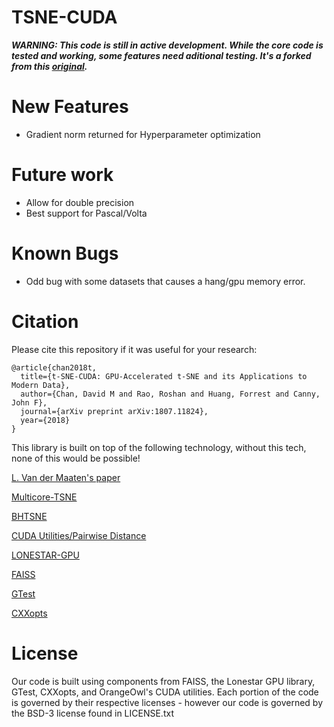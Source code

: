 # TSNE-CUDA

***WARNING: This code is still in active development. While the core code is tested and working, some features need aditional testing.
It's a forked from this [original](https://github.com/CannyLab/tsne-cuda).***

# New Features 

- Gradient norm returned for Hyperparameter optimization

# Future work

- Allow for double precision
- Best support for Pascal/Volta

# Known Bugs

- Odd bug with some datasets that causes a hang/gpu memory error. 

# Citation

Please cite this repository if it was useful for your research:

```
@article{chan2018t,
  title={t-SNE-CUDA: GPU-Accelerated t-SNE and its Applications to Modern Data},
  author={Chan, David M and Rao, Roshan and Huang, Forrest and Canny, John F},
  journal={arXiv preprint arXiv:1807.11824},
  year={2018}
}
```

This library is built on top of the following technology, without this tech, none of this would be possible!

[L. Van der Maaten's paper](http://lvdmaaten.github.io/publications/papers/JMLR_2014.pdf)

[Multicore-TSNE](https://github.com/DmitryUlyanov/Multicore-TSNE)

[BHTSNE](https://github.com/lvdmaaten/bhtsne/)

[CUDA Utilities/Pairwise Distance](https://github.com/OrangeOwlSolutions)

[LONESTAR-GPU](http://iss.ices.utexas.edu/?p=projects/galois/lonestargpu)

[FAISS](https://github.com/facebookresearch/faiss)

[GTest](https://github.com/google/googletest)

[CXXopts](https://github.com/jarro2783/cxxopts)


# License

Our code is built using components from FAISS, the Lonestar GPU library, GTest, CXXopts, and OrangeOwl's CUDA utilities. Each portion of the code is governed by their respective licenses - however our code is governed by the BSD-3 license found in LICENSE.txt
